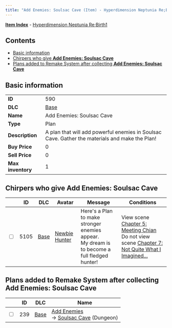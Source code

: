 ```yaml
---
title: "Add Enemies: Soulsac Cave (Item) - Hyperdimension Neptunia Re;Birth1"
---
```


[**Item Index**](/neptunia/rb1/item/index.html) - [Hyperdimension Neptunia Re;Birth1](/neptunia/rb1)

## Contents

- [Basic information](#basic-information)
- [Chirpers who give **Add Enemies: Soulsac Cave**](#chirpers-who-give-add-enemies-soulsac-cave)
- [Plans added to Remake System after collecting **Add Enemies: Soulsac Cave**](#plans-added-to-remake-system-after-collecting-add-enemies-soulsac-cave)

## Basic information

|   |   |
| -- | -- |
| **ID** | 590 |
| **DLC** | [Base](/neptunia/rb1/dlc/1-base.html) |
| **Name** | Add Enemies: Soulsac Cave |
| **Type** | Plan |
| **Description** | A plan that will add powerful enemies in Soulsac Cave. Gather the materials and make the Plan! |
| **Buy Price** | 0 |
| **Sell Price** | 0 |
| **Max inventory** | 1 |

## Chirpers who give **Add Enemies: Soulsac Cave**

|    | ID | DLC | Avatar | Message | Conditions |
| -- | -- | --- | ------ | ------- | ---------- |
| <input type="checkbox" id="rb1-chirper-event-1-5105" class="trackbox" /> | 5105 | [Base](/neptunia/rb1/dlc/1-base.html) | [Newbie Hunter](/neptunia/rb1/avatar/1-228-newbie-hunter.html) | Here's a Plan to make stronger enemies appear.<br />My dream is to become a full fledged hunter! | View scene [Chapter 5: Meeting Chian](/neptunia/rb1/scene/1-505-chapter-5-meeting-chian.html)<br />Do not view scene [Chapter 7: Not Quite What I Imagined...](/neptunia/rb1/scene/1-701-chapter-7-not-quite-what-i-imagined.html) |

## Plans added to Remake System after collecting **Add Enemies: Soulsac Cave**

|    | ID | DLC | Name |
| -- | -- | --- | ---- |
| <input type="checkbox" id="rb1-remake-1-239" class="trackbox" /> | 239 | [Base](/neptunia/rb1/dlc/1-base.html) | [Add Enemies](/neptunia/rb1/remake/1-239-add-enemies.html)<br />→ [Soulsac Cave](/neptunia/rb1/dungeon/1-16-soulsac-cave.html) (Dungeon) |